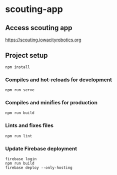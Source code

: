 # scouting-app

## Access scouting app
https://scouting.iowacityrobotics.org

## Project setup
```
npm install
```

### Compiles and hot-reloads for development
```
npm run serve
```

### Compiles and minifies for production
```
npm run build
```

### Lints and fixes files
```
npm run lint
```

### Update Firebase deployment
```
firebase login
npm run build
firebase deploy --only-hosting
```

